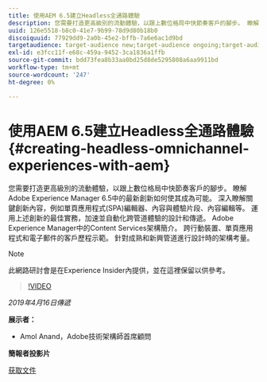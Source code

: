 ```yaml
---
title: 使用AEM 6.5建立Headless全通路體驗
description: 您需要打造更高級別的流動體驗，以跟上數位格局中快節奏客戶的腳步。 瞭解Adobe Experience Manager 6.5中的最新創新如何使其成為可能。 深入瞭解關鍵創新內容，例如單頁應用程式(SPA)編輯器、內容與體驗片段、內容編輯等。 運用上述創新的最佳實務，加速並自動化跨管道體驗的設計和傳遞。 Adobe Experience Manager中的Content Services架構簡介。 跨行動裝置、單頁應用程式和電子郵件的客戶歷程示範。 針對成熟和新興管道進行設計時的架構考量。
uuid: 126e5518-b8c0-41e7-9b99-78d9d80b18b0
discoiquuid: 77929dd9-2a0b-45e2-bffb-7a6e6ac1d9bd
targetaudience: target-audience new;target-audience ongoing;target-audience upgrader
exl-id: e3fcc11f-e68c-459a-9452-3ca1836a1ffb
source-git-commit: bdd73fea8b33aa0bd25d8de5295808a6aa9911bd
workflow-type: tm+mt
source-wordcount: '247'
ht-degree: 0%

---
```


# 使用AEM 6.5建立Headless全通路體驗{#creating-headless-omnichannel-experiences-with-aem}

您需要打造更高級別的流動體驗，以跟上數位格局中快節奏客戶的腳步。 瞭解Adobe Experience Manager 6.5中的最新創新如何使其成為可能。 深入瞭解關鍵創新內容，例如單頁應用程式(SPA)編輯器、內容與體驗片段、內容編輯等。 運用上述創新的最佳實務，加速並自動化跨管道體驗的設計和傳遞。 Adobe Experience Manager中的Content Services架構簡介。 跨行動裝置、單頁應用程式和電子郵件的客戶歷程示範。 針對成熟和新興管道進行設計時的架構考量。

>[!NOTE]
>
>此網路研討會是在Experience Insider內提供，並在這裡保留以供參考。

>[!VIDEO](https://video.tv.adobe.com/v/27088/?quality=9)

*2019年4月16日傳遞*

**展示者：**

* Amol Anand，Adobe技術架構師首席顧問

**簡報者投影片**

[获取文件](assets/headless-omnichannelwebinar04162019.pdf)

